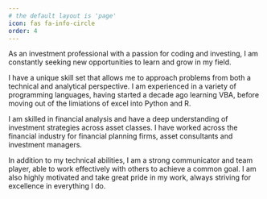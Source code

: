 ```yaml
---
# the default layout is 'page'
icon: fas fa-info-circle
order: 4
---
```


As an investment professional with a passion for coding and investing, I am constantly seeking new opportunities to learn and grow in my field. 

I have a unique skill set that allows me to approach problems from both a technical and analytical perspective. I am experienced in a variety of programming languages, having started a decade ago learning VBA, before moving out of the limiations of excel into Python and R. 

I am skilled in financial analysis and have a deep understanding of investment strategies across asset classes. I have worked across the financial industry for financial planning firms, asset consultants and investment managers. 

In addition to my technical abilities, I am a strong communicator and team player, able to work effectively with others to achieve a common goal. I am also highly motivated and take great pride in my work, always striving for excellence in everything I do.